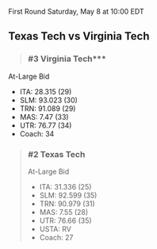 First Round
Saturday, May 8 at 10:00 EDT
## Texas Tech vs Virginia Tech

> ### #3 Virginia Tech***  
At-Large Bid  
- ITA: 28.315 (29)  
- SLM: 93.023 (30)  
- TRN: 91.089 (29)  
- MAS: 7.47 (33)  
- UTR: 76.77 (34)  
- Coach: 34  

> ### #2 Texas Tech  
> At-Large Bid  
> - ITA: 31.336 (25)  
> - SLM: 92.599 (35)  
> - TRN: 90.979 (31)  
> - MAS: 7.55 (28)  
> - UTR: 76.66 (35)  
> - USTA: RV  
> - Coach: 27  